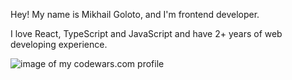 Hey! My name is Mikhail Goloto, and I'm frontend developer.

I love React, TypeScript and JavaScript and have 2+ years of web developing experience.

![image of my codewars.com profile](https://www.codewars.com/users/goloto/badges/small)